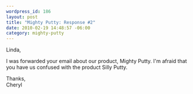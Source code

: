 ```yaml
--- 
wordpress_id: 186
layout: post
title: "Mighty Putty: Response #2"
date: 2010-02-19 14:48:57 -06:00
category: mighty-putty
---
```

Linda,

I was forwarded your email about our product, Mighty Putty. I'm afraid that you have us confused with the product Silly Putty.

Thanks,  
Cheryl
